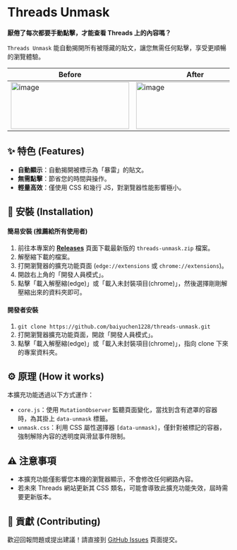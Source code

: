 # Threads Unmask

**厭倦了每次都要手動點擊，才能查看 Threads 上的內容嗎？**

`Threads Unmask` 能自動揭開所有被隱藏的貼文，讓您無需任何點擊，享受更順暢的瀏覽體驗。

| Before | After |
| --- | --- |
| <img width="268" height="106" alt="image" src="https://github.com/user-attachments/assets/d416897d-5a9b-489a-9e9a-96b7c88f41af" /> | <img width="268" height="106" alt="image" src="https://github.com/user-attachments/assets/eb292e72-a6d8-4fe5-9d73-ca18f7eba229" /> |

## ✨ 特色 (Features)

*   **自動顯示**：自動揭開被標示為「暴雷」的貼文。
*   **無需點擊**：節省您的時間與操作。
*   **輕量高效**：僅使用 CSS 和幾行 JS，對瀏覽器性能影響極小。

## 🚀 安裝 (Installation)

#### 簡易安裝 (推薦給所有使用者)
1.  前往本專案的 [**Releases**](https://github.com/baiyuchen1228/threads-unmask/releases) 頁面下載最新版的 `threads-unmask.zip` 檔案。
2.  解壓縮下載的檔案。
3.  打開瀏覽器的擴充功能頁面 (`edge://extensions` 或 `chrome://extensions`)。
4.  開啟右上角的「開發人員模式」。
5.  點擊「載入解壓縮(edge)」或「載入未封裝項目(chrome)」，然後選擇剛剛解壓縮出來的資料夾即可。

#### 開發者安裝
1.  `git clone https://github.com/baiyuchen1228/threads-unmask.git`
2.  打開瀏覽器擴充功能頁面，開啟「開發人員模式」。
3.  點擊「載入解壓縮(edge)」或「載入未封裝項目(chrome)」，指向 clone 下來的專案資料夾。

## ⚙️ 原理 (How it works)

本擴充功能透過以下方式運作：
*   `core.js`：使用 `MutationObserver` 監聽頁面變化，當找到含有遮罩的容器時，為其掛上 `data-unmask` 標籤。
*   `unmask.css`：利用 CSS 屬性選擇器 `[data-unmask]`，僅針對被標記的容器，強制解除內容的透明度與滑鼠事件限制。

## ⚠️ 注意事項
*   本擴充功能僅影響您本機的瀏覽器顯示，不會修改任何網路內容。
*   若未來 Threads 網站更新其 CSS 類名，可能會導致此擴充功能失效，屆時需要更新版本。

## 🤝 貢獻 (Contributing)
歡迎回報問題或提出建議！請直接到 [GitHub Issues](https://github.com/baiyuchen1228/threads-unmask/issues) 頁面提交。
